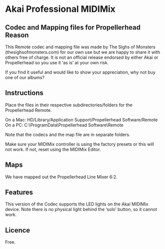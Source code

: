 # Akai Professional MIDIMix
## Codec and Mapping files for Propellerhead Reason

This Remote codec and mapping file was made by The Sighs of Monsters (thesighsofmonsters.com) for our own use but we are happy to share it with others free of charge. It is not an official release endorsed by either Akai or Propellerhead so you use it ‘as is’ at your own risk. 

If you find it useful and would like to show your appreciation, why not buy one of our albums?

## Instructions

Place the files in their respective subdirectories/folders for the Propellerhead Remote.

On a Mac: HD/Library/Application Support/Propellerhead Software/Remote  
On a PC: C:\ProgramData\Propellerhead Software\Remote

Note that the codecs and the map file are in separate folders.

Make sure your MIDIMix controller is using the factory presets or this will not work. If not, reset using the MIDIMix Editor.

## Maps

We have mapped out the Propellerhead Line Mixer 6:2.

## Features

This version of the Codec supports the LED lights on the Akai MIDIMix device. Note there is no physical light behind the ‘solo’ button, so it cannot work.

## Licence

Free.